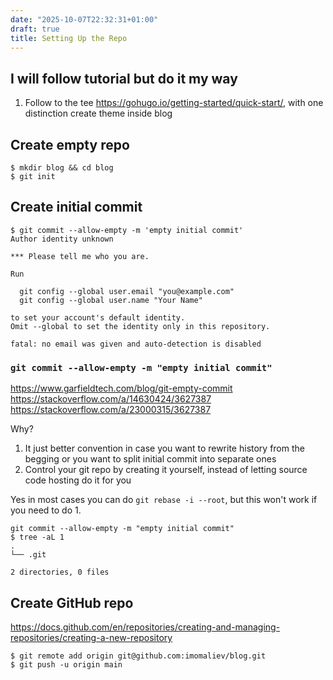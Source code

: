 ```yaml
---
date: "2025-10-07T22:32:31+01:00"
draft: true
title: Setting Up the Repo
---
```


## I will follow tutorial but do it my way

1. Follow to the tee https://gohugo.io/getting-started/quick-start/, with one distinction create theme inside blog

## Create empty repo

```console
$ mkdir blog && cd blog
$ git init
```

## Create initial commit

```console
$ git commit --allow-empty -m 'empty initial commit'
Author identity unknown

*** Please tell me who you are.

Run

  git config --global user.email "you@example.com"
  git config --global user.name "Your Name"

to set your account's default identity.
Omit --global to set the identity only in this repository.

fatal: no email was given and auto-detection is disabled
```

### `git commit --allow-empty -m "empty initial commit"`

https://www.garfieldtech.com/blog/git-empty-commit
https://stackoverflow.com/a/14630424/3627387
https://stackoverflow.com/a/23000315/3627387

Why?

1. It just better convention in case you want to rewrite history from the begging or you want to split initial commit into separate ones
1. Control your git repo by creating it yourself, instead of letting source code hosting do it for you

Yes in most cases you can do `git rebase -i --root`, but this won't work if you need to do 1.

```console
git commit --allow-empty -m "empty initial commit"
$ tree -aL 1
.
└── .git

2 directories, 0 files
```

## Create GitHub repo

https://docs.github.com/en/repositories/creating-and-managing-repositories/creating-a-new-repository

```console
$ git remote add origin git@github.com:imomaliev/blog.git
$ git push -u origin main
```


